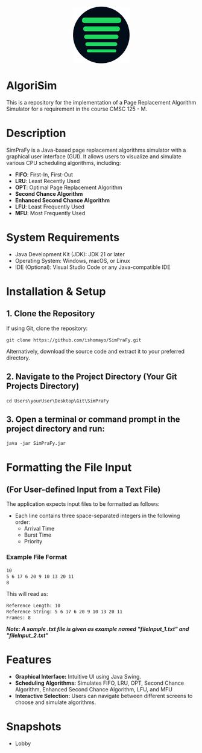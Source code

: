 <p align="center">
  <img src="logo.png" alt="Logo" width="150">
</p>

# AlgoriSim
This is a repository for the implementation of a Page Replacement Algorithm Simulator for a requirement in the course CMSC 125 - M.

# Description
SimPraFy is a Java-based page replacement algorithms simulator with a graphical user interface (GUI). It allows users to visualize and simulate various CPU scheduling algorithms, including:

* **FIFO**: First-In, First-Out
* **LRU**: Least Recently Used
* **OPT**: Optimal Page Replacement Algorithm
* **Second Chance Algorithm**
* **Enhanced Second Chance Algorithm**
* **LFU**: Least Frequently Used
* **MFU**: Most Frequently Used

# System Requirements
* Java Development Kit (JDK): JDK 21 or later
* Operating System: Windows, macOS, or Linux
* IDE (Optional): Visual Studio Code or any Java-compatible IDE

# Installation & Setup
## 1. Clone the Repository
If using Git, clone the repository:<br/>
```
git clone https://github.com/ishomayo/SimPraFy.git
```
Alternatively, download the source code and extract it to your preferred directory.
## 2. Navigate to the Project Directory (Your Git Projects Directory)
```
cd Users\yourUser\Desktop\Git\SimPraFy
```
## 3. Open a terminal or command prompt in the project directory and run:
```
java -jar SimPraFy.jar
```

# Formatting the File Input 
## (For User-defined Input from a Text File)
The application expects input files to be formatted as follows:
* Each line contains three space-separated integers in the following order:
  - Arrival Time
  - Burst Time
  - Priority

### Example File Format
```
10
5 6 17 6 20 9 10 13 20 11
8
```
This will read as: <br/>
```
Reference Length: 10
Reference String: 5 6 17 6 20 9 10 13 20 11
Frames: 8
```
_**Note: A sample .txt file is given as example named "fileInput_1.txt" and "fileInput_2.txt"**_
# Features
* **Graphical Interface:** Intuitive UI using Java Swing.
* **Scheduling Algorithms:** Simulates FIFO, LRU, OPT, Second Chance Algorithm, Enhanced Second Chance Algorithm, LFU, and MFU
* **Interactive Selection:** Users can navigate between different screens to choose and simulate algorithms.

# Snapshots
* Lobby 




